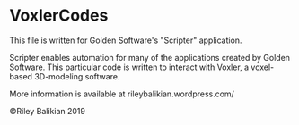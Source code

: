 # VoxlerCodes

This file is written for Golden Software's "Scripter" application.

Scripter enables automation for many of the applications created by Golden Software. This particular code is written to interact with Voxler, a voxel-based 3D-modeling software.

More information is available at rileybalikian.wordpress.com/

©Riley Balikian 2019
